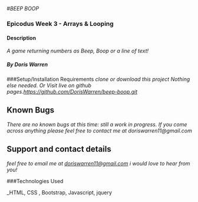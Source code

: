 #_BEEP BOOP_

### Epicodus Week 3 - Arrays & Looping

#### Description
_A game returning numbers as Beep, Boop or a line of text!_

##### By Doris Warren

###Setup/Installation Requirements
_clone or download this project_
_Nothing else needed. Or Visit live on github pages.https://github.com/DorisWarren/beep-boop.git_

## Known Bugs
_There are no known bugs at this time: still a work in progress. If you come across anything please feel free to contact me at doriswarren11@gmail.com_

## Support and contact details

_feel free to email me at doriswarren11@gmail.com i would love to hear from you!_

###Technologies Used

_HTML, CSS , Bootstrap, Javascript, jquery
